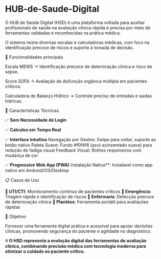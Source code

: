 # HUB-de-Saude-Digital

O HUB de Saúde Digital (HSD) é uma plataforma voltada para auxiliar profissionais de saúde na avaliação clínica rápida e precisa por meio de ferramentas validadas e reconhecidas na prática médica.

O sistema reúne diversas escalas e calculadoras médicas, com foco na identificação precoce de riscos e suporte à tomada de decisão.
   
   
🔧 Funcionalidades principais

Escala MEWS → Identificação precoce de deterioração clínica e risco de sepse.

Score SOFA → Avaliação de disfunção orgânica múltipla em pacientes críticos.

Calculadora de Balanço Hídrico → Controle preciso de entradas e saídas hídricas.
   
   
📱 Características Técnicas
 
✅ **Sem Necessidade de Login**
 
✅ **Calculos em Tempo Real**
 
✅ **Interface Intuitiva**
Navegação por Gestos: Swipe para voltar, suporte ao botão nativo
Paleta Suave: Fundo #f0f4f8 (azul-acinzentado suave) para redução de fadiga visual
Feedback Visual: Botões responsivos com mudança de cor
 
✅ **Progressive Web App (PWA)**
Instalação Nativa**: Instalavel como app nativo em Android/iOS/Desktop

📋 Casos de Uso

**🏥 UTI/CTI**: Monitoramento contínuo de pacientes críticos
**🚨 Emergência**: Triagem rápida e identificação de riscos
**🏥 Enfermaria**: Detecção precoce de deterioração clínica
**📱 Plantões**: Ferramenta portátil para avaliações rápidas
   
   
🎯 Objetivo

Fornecer uma ferramenta digital prática e acessível para apoiar decisões clínicas, promovendo segurança do paciente e agilidade no diagnóstico.

**💡 O HSD representa a evolução digital das ferramentas de avaliação clínica, combinando precisão médica com tecnologia moderna para otimizar o cuidado ao paciente crítico.**
